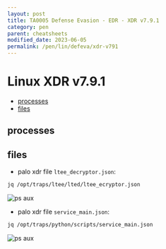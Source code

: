 ```yaml
---
layout: post
title: TA0005 Defense Evasion - EDR - XDR v7.9.1
category: pen
parent: cheatsheets
modified_date: 2023-06-05
permalink: /pen/lin/defeva/xdr-v791
---
```


# Linux XDR v7.9.1

<!-- vscode-markdown-toc -->
* [processes](#processes)
* [files](#files)

<!-- vscode-markdown-toc-config
	numbering=false
	autoSave=true
	/vscode-markdown-toc-config -->
<!-- /vscode-markdown-toc -->

## <a name='processes'></a>processes

## <a name='files'></a>files

* palo xdr file ```ltee_decryptor.json```:
```bash
jq /opt/traps/ltee/lted/ltee_ecryptor.json
```
![ps aux](/assets/images/xdr-file-ltee_decryptor.json.png)

* palo xdr file ```service_main.json```:
```bash
jq /opt/traps/python/scripts/service_main.json
```
![ps aux](/assets/images/xdr-file-services.json.png)
